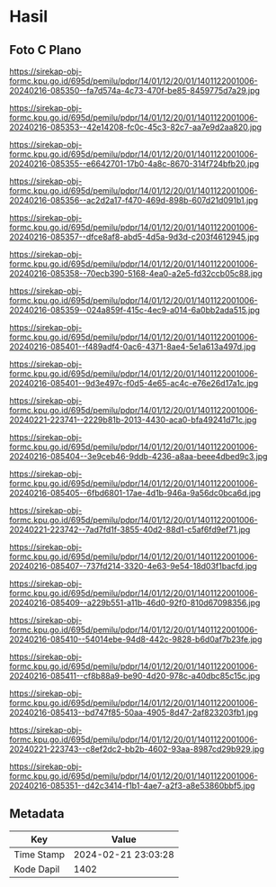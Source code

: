 # Hasil

## Foto C Plano

https://sirekap-obj-formc.kpu.go.id/695d/pemilu/pdpr/14/01/12/20/01/1401122001006-20240216-085350--fa7d574a-4c73-470f-be85-8459775d7a29.jpg

https://sirekap-obj-formc.kpu.go.id/695d/pemilu/pdpr/14/01/12/20/01/1401122001006-20240216-085353--42e14208-fc0c-45c3-82c7-aa7e9d2aa820.jpg

https://sirekap-obj-formc.kpu.go.id/695d/pemilu/pdpr/14/01/12/20/01/1401122001006-20240216-085355--e6642701-17b0-4a8c-8670-314f724bfb20.jpg

https://sirekap-obj-formc.kpu.go.id/695d/pemilu/pdpr/14/01/12/20/01/1401122001006-20240216-085356--ac2d2a17-f470-469d-898b-607d21d091b1.jpg

https://sirekap-obj-formc.kpu.go.id/695d/pemilu/pdpr/14/01/12/20/01/1401122001006-20240216-085357--dfce8af8-abd5-4d5a-9d3d-c203f4612945.jpg

https://sirekap-obj-formc.kpu.go.id/695d/pemilu/pdpr/14/01/12/20/01/1401122001006-20240216-085358--70ecb390-5168-4ea0-a2e5-fd32ccb05c88.jpg

https://sirekap-obj-formc.kpu.go.id/695d/pemilu/pdpr/14/01/12/20/01/1401122001006-20240216-085359--024a859f-415c-4ec9-a014-6a0bb2ada515.jpg

https://sirekap-obj-formc.kpu.go.id/695d/pemilu/pdpr/14/01/12/20/01/1401122001006-20240216-085401--f489adf4-0ac6-4371-8ae4-5e1a613a497d.jpg

https://sirekap-obj-formc.kpu.go.id/695d/pemilu/pdpr/14/01/12/20/01/1401122001006-20240216-085401--9d3e497c-f0d5-4e65-ac4c-e76e26d17a1c.jpg

https://sirekap-obj-formc.kpu.go.id/695d/pemilu/pdpr/14/01/12/20/01/1401122001006-20240221-223741--2229b81b-2013-4430-aca0-bfa49241d71c.jpg

https://sirekap-obj-formc.kpu.go.id/695d/pemilu/pdpr/14/01/12/20/01/1401122001006-20240216-085404--3e9ceb46-9ddb-4236-a8aa-beee4dbed9c3.jpg

https://sirekap-obj-formc.kpu.go.id/695d/pemilu/pdpr/14/01/12/20/01/1401122001006-20240216-085405--6fbd6801-17ae-4d1b-946a-9a56dc0bca6d.jpg

https://sirekap-obj-formc.kpu.go.id/695d/pemilu/pdpr/14/01/12/20/01/1401122001006-20240221-223742--7ad7fd1f-3855-40d2-88d1-c5af6fd9ef71.jpg

https://sirekap-obj-formc.kpu.go.id/695d/pemilu/pdpr/14/01/12/20/01/1401122001006-20240216-085407--737fd214-3320-4e63-9e54-18d03f1bacfd.jpg

https://sirekap-obj-formc.kpu.go.id/695d/pemilu/pdpr/14/01/12/20/01/1401122001006-20240216-085409--a229b551-a11b-46d0-92f0-810d67098356.jpg

https://sirekap-obj-formc.kpu.go.id/695d/pemilu/pdpr/14/01/12/20/01/1401122001006-20240216-085410--54014ebe-94d8-442c-9828-b6d0af7b23fe.jpg

https://sirekap-obj-formc.kpu.go.id/695d/pemilu/pdpr/14/01/12/20/01/1401122001006-20240216-085411--cf8b88a9-be90-4d20-978c-a40dbc85c15c.jpg

https://sirekap-obj-formc.kpu.go.id/695d/pemilu/pdpr/14/01/12/20/01/1401122001006-20240216-085413--bd747f85-50aa-4905-8d47-2af823203fb1.jpg

https://sirekap-obj-formc.kpu.go.id/695d/pemilu/pdpr/14/01/12/20/01/1401122001006-20240221-223743--c8ef2dc2-bb2b-4602-93aa-8987cd29b929.jpg

https://sirekap-obj-formc.kpu.go.id/695d/pemilu/pdpr/14/01/12/20/01/1401122001006-20240216-085351--d42c3414-f1b1-4ae7-a2f3-a8e53860bbf5.jpg


## Metadata

| Key        | Value               |
| ---------- | ------------------- |
| Time Stamp | 2024-02-21 23:03:28 |
| Kode Dapil | 1402                |



